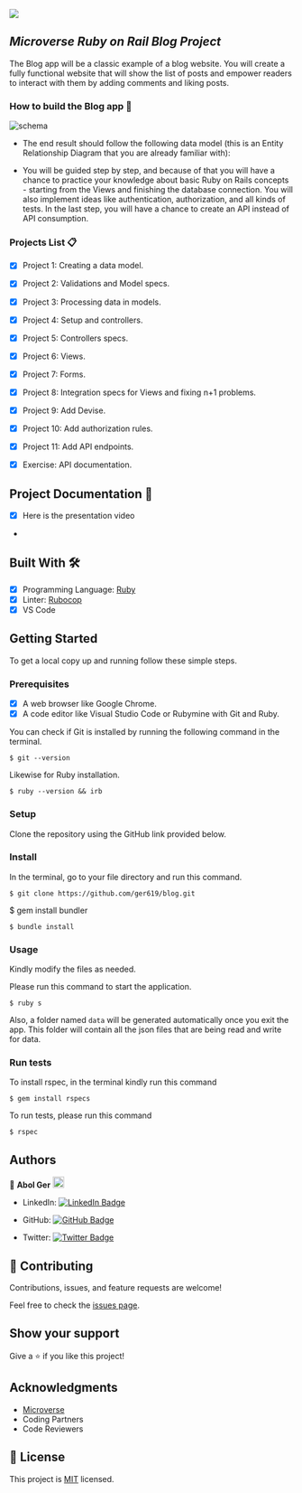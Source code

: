 ![](https://img.shields.io/badge/Microverse-blueviolet)


## _Microverse Ruby on Rail Blog Project_

The Blog app will be a classic example of a blog website. You will create a fully functional website that will show the list of posts and empower readers to interact with them by adding comments and liking posts.


### How to build the Blog app 🔖

![schema](https://github.com/microverseinc/curriculum-rails/blob/main/blog-app/images/blog_app_erd.png?raw=true)

- The end result should follow the following data model (this is an Entity Relationship Diagram that you are already familiar with):

- You will be guided step by step, and because of that you will have a chance to practice your knowledge about basic Ruby on Rails concepts - starting from the Views and finishing the database connection. You will also implement ideas like authentication, authorization, and all kinds of tests. In the last step, you will have a chance to create an API instead of API consumption.

### Projects List 📋

- [x] Project 1: Creating a data model. 
- [x] Project 2: Validations and Model specs.
- [x] Project 3: Processing data in models.
- [x] Project 4: Setup and controllers.
- [x] Project 5: Controllers specs.
- [x] Project 6: Views.
- [x] Project 7: Forms.
- [x] Project 8: Integration specs for Views and fixing n+1 problems.
- [x] Project 9: Add Devise.
- [x] Project 10: Add authorization rules.
- [x] Project 11: Add API endpoints.
- [x] Exercise: API documentation.


## Project Documentation 📄

- [x] Here is the presentation video
- 
## Built With 🛠️

- [x] Programming Language: [Ruby](https://www.ruby-lang.org/en/)
- [x] Linter: [Rubocop](https://rubocop.org/)
- [x] VS Code

## Getting Started

To get a local copy up and running follow these simple steps.

### Prerequisites

- [x] A web browser like Google Chrome.
- [x] A code editor like Visual Studio Code or Rubymine with Git and Ruby.

You can check if Git is installed by running the following command in the terminal.

```
$ git --version
```
Likewise for Ruby installation.
```
$ ruby --version && irb
```

### Setup

Clone the repository using the GitHub link provided below.

### Install

In the terminal, go to your file directory and run this command.

```
$ git clone https://github.com/ger619/blog.git
```
$ gem install bundler
```
$ bundle install
```
### Usage

Kindly modify the files as needed.

Please run this command to start the application.
```
$ ruby s
```
Also, a folder named `data` will be generated automatically once you exit the app.
This folder will contain all the json files that are being read and write for data.

### Run tests

To install rspec, in the terminal kindly run this command
```
$ gem install rspecs
```
To run tests, please run this command
```
$ rspec
```

## Authors


👤 **Abol Ger** <img src="https://emojis.slackmojis.com/emojis/images/1531849430/4246/blob-sunglasses.gif?1531849430" width="20"/>

- LinkedIn: [![LinkedIn Badge](https://img.shields.io/badge/-David%20Ger-white?logo=LinkedIn&logoColor=0A66C2&style=plastic)](https://linkedin.com/in/david-ger-426b4576)

- GitHub: [![GitHub Badge](https://img.shields.io/badge/-ger619-white?logo=GitHub&logoColor=181717&style=plastic)](https://github.com/ger619)

- Twitter: [![Twitter Badge](https://img.shields.io/badge/-ger__abol-white?logo=Twitter&logoColor=1DA1F2&style=plastic)](https://twitter.com/ger_abol)

## 🤝 Contributing

Contributions, issues, and feature requests are welcome!

Feel free to check the [issues page](https://github.com/ger619/blog/issues).

## Show your support

Give a ⭐️ if you like this project!

## Acknowledgments

- [Microverse](https://www.microverse.org/)
- Coding Partners
- Code Reviewers

## 📝 License

This project is [MIT](./MIT.md) licensed.
